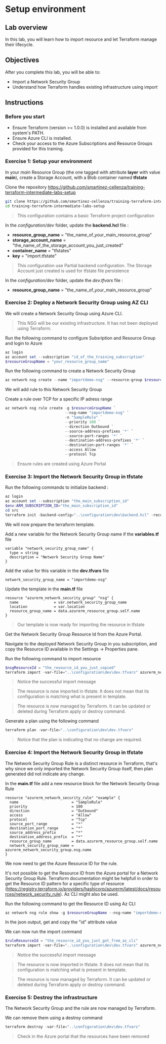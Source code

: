 # Setup environment

## Lab overview

In this lab, you will learn how to import resource and let Terraform manage their lifecycle.

## Objectives

After you complete this lab, you will be able to:

-   Import a Network Security Group
-   Understand how Terraform handles existing infrastructure using import

## Instructions

### Before you start

- Ensure Terraform (version >= 1.0.0) is installed and available from system's PATH.
- Ensure Azure CLI is installed.
- Check your access to the Azure Subscriptions and Resource Groups provided for this training.

### Exercise 1: Setup your environment

In your *main* Resource Group (the one tagged with attribute **layer** with value **main**), create a Storage Account, with a Blob container named **tfstate**

Clone the repository https://github.com/smartinez-cellenza/training-terraform-intermediate-labs-setup

```bash
git clone https://github.com/smartinez-cellenza/training-terraform-intermediate-labs-setup.git
cd training-terraform-intermediate-labs-setup
```

> This configuration contains a basic Terraform project configuration

In the *configuration/dev* folder, update the **backend.hcl** file :

- **resource_group_name**  = "the_name_of_your_main_resource_group"
- **storage_account_name** = "the_name_of_the_storage_account_you_just_created"
- **container_name**       = "tfstates"
- **key**                  = "import.tfstate"

> This configuration use Partial backend configuration. The Storage Account just created is used for tfstate file persistence

In the *configuration/dev* folder, update the *dev.tfvars* file :

- **resource_group_name** = "the_name_of_your_main_resource_group"

### Exercise 2: Deploy a Network Security Group using AZ CLI

We will create a Network Security Group using Azure CLI.

> This NSG will be our existing infrastructure. It has not been deployed using Terraform.

Run the following command to configure Subsription and Resource Group and login to Azure

```powershell
az login
az account set --subscription "id_of_the_training_subscription"
$resourceGroupName = "your_resource_group_name"
```

Run the following command to create a Network Security Group

```powershell
az network nsg create --name "importdemo-nsg" --resource-group $resourceGroupName --location "westeurope"
```

We will add rule to this Network Security Group

Create a rule over TCP for a specific IP adress range

```powershell
az network nsg rule create -g $resourceGroupName `
                           --nsg-name "importdemo-nsg" `
                           -n "SampleRule" `
                           --priority 100 `
                           --direction Outbound `
                           --source-address-prefixes '*' `
                           --source-port-ranges '*' `
                           --destination-address-prefixes '*' `
                           --destination-port-ranges '*' `
                           --access Allow `
                           --protocol Tcp
```

> Ensure rules are created using Azure Portal

### Exercise 3: Import the Network Security Group in tfstate

Run the following commands to initialize backend :

```powershell
az login
az account set --subscription "the_main_subscription_id"
$env:ARM_SUBSCRIPTION_ID="the_main_subscription_id"
cd src
terraform init -backend-config="..\configuration\dev\backend.hcl" -reconfigure
```

We will now prepare the terraform template.

Add a new variable for the Network Security Group name if the **variables.tf** file

```hcl
variable "network_security_group_name" {
  type = string
  description = "Network Security Group Name"
}
```

Add the value for this variable in the **dev.tfvars** file

```hcl
network_security_group_name = "importdemo-nsg"
```

Update the template in the **main.tf** file

```hcl
resource "azurerm_network_security_group" "nsg" {
  name                = var.network_security_group_name
  location            = var.location
  resource_group_name = data.azurerm_resource_group.self.name
}
```

> Our template is now ready for importing the resource in tfstate

Get the Network Security Group Resource Id from the Azure Portal.

Navigate to the deployed Network Security Group in you subscription, and copy the Resource ID available in the Settings -> Properties pane.

Run the following command to import resource

```powershell
$nsgResourceId = "the_resource_id_you_just_copied"
terraform import -var-file="..\configuration\dev\dev.tfvars" azurerm_network_security_group.nsg $nsgResourceId
```

> Notice the successful import message

> The resource is now imported in tfstate. It does not mean that its configuration is matching what is present in template.

> The resource is now managed by Terraform. It can be updated or deleted during Terraform apply or destroy command.

Generate a plan using the following command

```powershell
terraform plan -var-file="..\configuration\dev\dev.tfvars"
```

> Notice that the plan is indicating that no change are required.

### Exercise 4: Import the Network Security Group in tfstate

The Network Security Group Rule is a distinct resource in Terraform, that's why since we only imported the Network Security Group itself, then plan generated did not indicate any change.

In the **main.tf** file add a new resource block for the Network Security Group Rule

```hcl
resource "azurerm_network_security_rule" "example" {
  name                        = "SampleRule"
  priority                    = 100
  direction                   = "Outbound"
  access                      = "Allow"
  protocol                    = "Tcp"
  source_port_range           = "*"
  destination_port_range      = "*"
  source_address_prefix       = "*"
  destination_address_prefix  = "*"
  resource_group_name         = data.azurerm_resource_group.self.name
  network_security_group_name = azurerm_network_security_group.nsg.name
}
```
We now need to get the Azure Resource ID for the rule.

It's not possible to get the Resource ID from the Azure portal for a Network Security Group Rule. Terraform documentation might be helpfull in order to get the Resource ID pattern for a specific type of resource (https://registry.terraform.io/providers/hashicorp/azurerm/latest/docs/resources/network_security_rule). Az CLI might also be used.

Run the following command to get the Resource ID using Az CLI

```powershell
az network nsg rule show -g $resourceGroupName --nsg-name "importdemo-nsg" -n "SampleRule"
```

In the json output, get and copy the "id" attribute value

We can now run the import command

```powershell
$ruleResourceId = "the_resource_id_you_just_got_from_az_cli"
terraform import -var-file="..\configuration\dev\dev.tfvars" azurerm_network_security_rule.example $ruleResourceId
```

> Notice the successful import message

> The resource is now imported in tfstate. It does not mean that its configuration is matching what is present in template.

> The resource is now managed by Terraform. It can be updated or deleted during Terraform apply or destroy command.

### Exercise 5: Destroy the infrastructure

The Network Security Group and the rule are now managed by Terraform.

We can remove them using a destroy command

```powershell
terraform destroy -var-file="..\configuration\dev\dev.tfvars"
```

> Check in the Azure portal that the resources have been removed